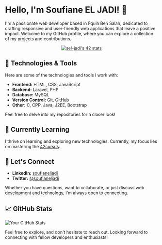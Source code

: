 # Hello, I'm Soufiane EL JADI! 👋

I'm a passionate web developer based in Fquih Ben Salah, dedicated to crafting responsive and user-friendly web applications that leave a positive impact. Welcome to my GitHub profile, where you can explore a collection of my projects and contributions.

<div align="center">
  <a href="https://github.com/oakoudad/badge42">
    <img src="https://badge.mediaplus.ma/greenbinary/sel-jadi" alt="sel-jadi's 42 stats">
  </a>
</div>

## 🔧 Technologies & Tools

Here are some of the technologies and tools I work with:

- **Frontend:** HTML, CSS, JavaScript
- **Backend:** Laravel, PHP
- **Database:** MySQL
- **Version Control:** Git, GitHub
- **Other:** C, CPP, Java, J2EE, Bootstrap

Feel free to delve into my repositories for a closer look!

## 🌱 Currently Learning

I thrive on learning and exploring new technologies. Currently, my focus lies on mastering the [42cursus](https://github.com/soufianeljadi/42cursus).

## 💬 Let's Connect

- **LinkedIn:** [soufianeljadi](https://www.linkedin.com/in/soufianeljadi/)
- **Twitter:** [@soufianeljadi](https://twitter.com/soufianeljadi)

Whether you have questions, want to collaborate, or just discuss web development and technology, I'm always open to connecting.



## 📈 GitHub Stats

![Your GitHub Stats](https://github-readme-stats.vercel.app/api?username=soufianeljadi&show_icons=true&count_private=true&hide=contribs,prs&theme=radical)

<!-- Additional badges and sections can be added based on your preferences -->

Feel free to explore, and don't hesitate to reach out. Looking forward to connecting with fellow developers and enthusiasts!
